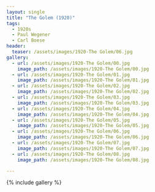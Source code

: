 ```yaml
---
layout: single
title: "The Golem (1920)"
tags:
  - 1920s 
  - Paul Wegener
  - Carl Boese
header:
  teaser: /assets/images/1920-The Golem/06.jpg
gallery:
  - url: /assets/images/1920-The Golem/00.jpg
    image_path: /assets/images/1920-The Golem/00.jpg  
  - url: /assets/images/1920-The Golem/01.jpg
    image_path: /assets/images/1920-The Golem/01.jpg
  - url: /assets/images/1920-The Golem/02.jpg
    image_path: /assets/images/1920-The Golem/02.jpg
  - url: /assets/images/1920-The Golem/03.jpg
    image_path: /assets/images/1920-The Golem/03.jpg
  - url: /assets/images/1920-The Golem/04.jpg
    image_path: /assets/images/1920-The Golem/04.jpg
  - url: /assets/images/1920-The Golem/05.jpg
    image_path: /assets/images/1920-The Golem/05.jpg
  - url: /assets/images/1920-The Golem/06.jpg
    image_path: /assets/images/1920-The Golem/06.jpg
  - url: /assets/images/1920-The Golem/07.jpg
    image_path: /assets/images/1920-The Golem/07.jpg
  - url: /assets/images/1920-The Golem/08.jpg
    image_path: /assets/images/1920-The Golem/08.jpg

---
```

{% include gallery %}
